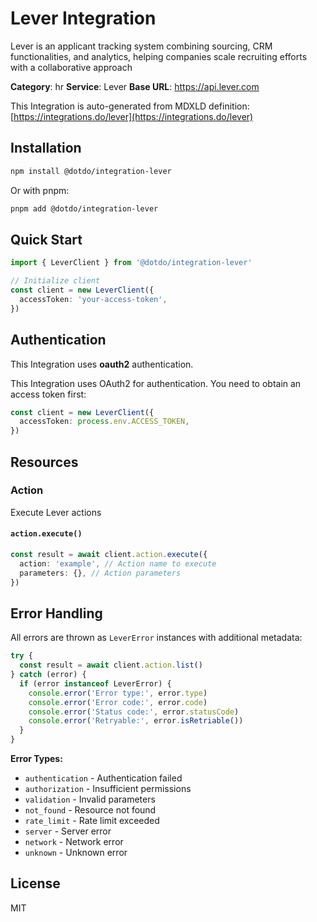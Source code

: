 # Lever Integration

Lever is an applicant tracking system combining sourcing, CRM functionalities, and analytics, helping companies scale recruiting efforts with a collaborative approach

**Category**: hr
**Service**: Lever
**Base URL**: https://api.lever.com

This Integration is auto-generated from MDXLD definition: [https://integrations.do/lever](https://integrations.do/lever)

## Installation

```bash
npm install @dotdo/integration-lever
```

Or with pnpm:

```bash
pnpm add @dotdo/integration-lever
```

## Quick Start

```typescript
import { LeverClient } from '@dotdo/integration-lever'

// Initialize client
const client = new LeverClient({
  accessToken: 'your-access-token',
})
```

## Authentication

This Integration uses **oauth2** authentication.

This Integration uses OAuth2 for authentication. You need to obtain an access token first:

```typescript
const client = new LeverClient({
  accessToken: process.env.ACCESS_TOKEN,
})
```

## Resources

### Action

Execute Lever actions

#### `action.execute()`

```typescript
const result = await client.action.execute({
  action: 'example', // Action name to execute
  parameters: {}, // Action parameters
})
```

## Error Handling

All errors are thrown as `LeverError` instances with additional metadata:

```typescript
try {
  const result = await client.action.list()
} catch (error) {
  if (error instanceof LeverError) {
    console.error('Error type:', error.type)
    console.error('Error code:', error.code)
    console.error('Status code:', error.statusCode)
    console.error('Retryable:', error.isRetriable())
  }
}
```

**Error Types:**

- `authentication` - Authentication failed
- `authorization` - Insufficient permissions
- `validation` - Invalid parameters
- `not_found` - Resource not found
- `rate_limit` - Rate limit exceeded
- `server` - Server error
- `network` - Network error
- `unknown` - Unknown error

## License

MIT
